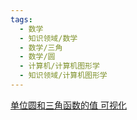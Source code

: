 ```yaml
---
tags:
  - 数学
  - 知识领域/数学
  - 数学/三角
  - 数学/圆
  - 计算机/计算机图形学
  - 知识领域/计算机图形学
---
```

[单位圆和三角函数的值 可视化](https://www.shuxuele.com/geometry/unit-circle.html)
